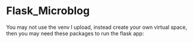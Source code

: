 # Flask_Microblog

You may not use the venv I upload, instead create your own virtual space,
then you may need these packages to run the flask app:

